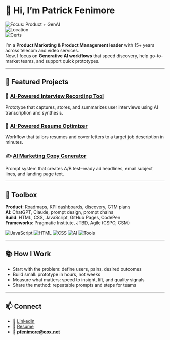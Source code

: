 # 👋 Hi, I’m Patrick Fenimore  

![Focus: Product + GenAI](https://img.shields.io/badge/Focus-Product%20%2B%20Generative%20AI-purple)  
![Location](https://img.shields.io/badge/Base-San%20Diego%2C%20CA-lightgrey)  
![Certs](https://img.shields.io/badge/Certs-CSPO%20%7C%20CSM%20%7C%20Pragmatic-blueviolet)  

I’m a **Product Marketing & Product Management leader** with 15+ years across telecom and video services.  
Now, I focus on **Generative AI workflows** that speed discovery, help go-to-market teams, and support quick prototypes.  

---

## 🚀 Featured Projects  

### 🎤 [AI-Powered Interview Recording Tool](https://github.com/)  
Prototype that captures, stores, and summarizes user interviews using AI transcription and synthesis.  

### 📄 [AI-Powered Resume Optimizer](https://github.com/)  
Workflow that tailors resumes and cover letters to a target job description in minutes.  

### ✍️ [AI Marketing Copy Generator](https://github.com/)  
Prompt system that creates A/B test–ready ad headlines, email subject lines, and landing page text.  

---

## 🧰 Toolbox  

**Product**: Roadmaps, KPI dashboards, discovery, GTM plans  
**AI**: ChatGPT, Claude, prompt design, prompt chains  
**Build**: HTML, CSS, JavaScript, GitHub Pages, CodePen  
**Frameworks**: Pragmatic Institute, JTBD, Agile (CSPO, CSM)  

<p align="left">
  <img alt="JavaScript" src="https://img.shields.io/badge/Code-JavaScript-informational">
  <img alt="HTML" src="https://img.shields.io/badge/Markup-HTML-orange">
  <img alt="CSS" src="https://img.shields.io/badge/Style-CSS-blue">
  <img alt="AI" src="https://img.shields.io/badge/AI-ChatGPT%20%7C%20Claude-success">
  <img alt="Tools" src="https://img.shields.io/badge/Tools-GitHub%20Pages%20%7C%20CodePen-lightgrey">
</p>  

---

## 📚 How I Work  
- Start with the problem: define users, pains, desired outcomes  
- Build small: prototype in hours, not weeks  
- Measure what matters: speed to insight, lift, and quality signals  
- Share the method: repeatable prompts and steps for teams  

---

## 📫 Connect  
- 💼 [LinkedIn](https://www.linkedin.com/in/patrickfenimore)  
- 📄 [Resume](https://github.com/patrickfenimore/resume) 
- 📧 **pfenimore@cox.net**  



